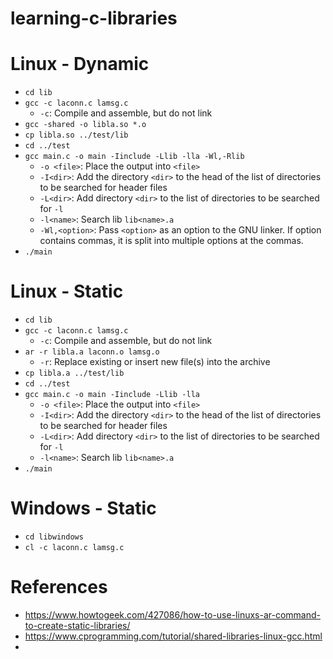 # learning-c-libraries

# Linux - Dynamic
- `cd lib`
- `gcc -c laconn.c lamsg.c`  
  - `-c`: Compile and assemble, but do not link  
- `gcc -shared -o libla.so *.o`  
- `cp libla.so ../test/lib`
- `cd ../test`
- `gcc main.c -o main -Iinclude -Llib -lla -Wl,-Rlib`  
  - `-o <file>`: Place the output into `<file>`  
  - `-I<dir>`: Add the directory `<dir>` to the head of the list of directories to be searched for header files  
  - `-L<dir>`: Add directory `<dir>` to the list of directories to be searched for `-l`  
  - `-l<name>`: Search lib `lib<name>.a`  
  - `-Wl,<option>`: Pass `<option>` as an option to the GNU linker. If option contains commas, it is split into multiple options at the commas.  
- `./main`  

# Linux - Static
- `cd lib`
- `gcc -c laconn.c lamsg.c`  
  - `-c`: Compile and assemble, but do not link  
- `ar -r libla.a laconn.o lamsg.o`
  - `-r`: Replace existing or insert new file(s) into the archive  
- `cp libla.a ../test/lib`
- `cd ../test`
- `gcc main.c -o main -Iinclude -Llib -lla`  
  - `-o <file>`: Place the output into `<file>`  
  - `-I<dir>`: Add the directory `<dir>` to the head of the list of directories to be searched for header files  
  - `-L<dir>`: Add directory `<dir>` to the list of directories to be searched for `-l`  
  - `-l<name>`: Search lib `lib<name>.a`  
- `./main`  

# Windows - Static
- `cd libwindows`
- `cl -c laconn.c lamsg.c`  

# References
- https://www.howtogeek.com/427086/how-to-use-linuxs-ar-command-to-create-static-libraries/  
- https://www.cprogramming.com/tutorial/shared-libraries-linux-gcc.html  
- 